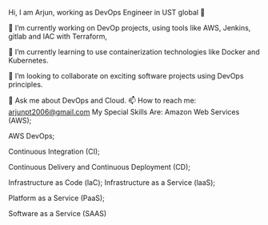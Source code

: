 Hi, I am Arjun, working as DevOps Engineer in UST global 👋

🔭 I’m currently working on DevOp projects, using tools like AWS, Jenkins, gitlab and IAC with Terraform,

🌱 I’m currently learning to use containerization technologies like Docker and Kubernetes.

👯 I’m looking to collaborate on exciting software projects using DevOps principles.

💬 Ask me about DevOps and Cloud. 📫 How to reach me: arjunpt2006@gmail.com My Special Skills Are: Amazon Web Services (AWS);

AWS DevOps;

Continuous Integration (CI);

Continuous Delivery and Continuous Deployment (CD);

Infrastructure as Code (laC); Infrastructure as a Service (laaS);

Platform as a Service (PaaS);

Software as a Service (SAAS)
